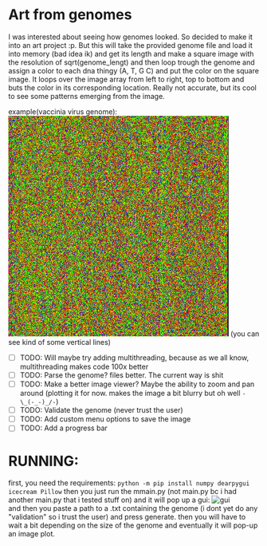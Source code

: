 # Art from genomes
I was interested about seeing how genomes looked. So decided to make it into an art project :p. But this will take the provided genome file and load it into memory (bad idea ik) and get its length and make a square image with the resolution of sqrt(genome_lengt) and then loop trough the genome and assign a color to each dna thingy (A, T, G C) and put the color on the square image. It loops over the image array from left to right, top to bottom and buts the color in its corresponding location. Really not accurate, but its cool to see some patterns emerging from the image.

example(vaccinia virus genome):
<br>
![vaccinia virus](vaccinia_genome.png)
(you can see kind of some vertical lines)

- [ ] TODO: Will maybe try adding multithreading, because as we all know, multithreading makes code 100x better
- [ ] TODO: Parse the genome? files better. The current way is shit
- [ ] TODO: Make a better image viewer? Maybe the ability to zoom and pan around (plotting it for now. makes the image a bit blurry but oh well ```-\_(-_-)_/-```)
- [ ] TODO: Validate the genome (never trust the user)
- [ ] TODO: Add custom menu options to save the image
- [ ] TODO: Add a progress bar

# RUNNING:
first, you need the requirements:
```python -m pip install numpy dearpygui icecream Pillow```
then you just run the mmain.py (not main.py bc i had another main.py that i tested stuff on) and it will pop up a gui:
![gui](gui.png)
<br>
and then you paste a path to a .txt containing the genome (i dont yet do any "validation" so i trust the user) and press generate. then you will have to wait a bit depending on the size of the genome and eventually it will pop-up an image plot. 
